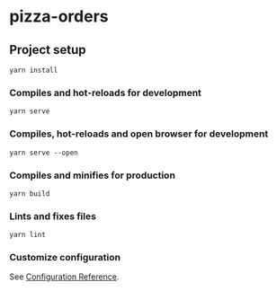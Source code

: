 # pizza-orders

## Project setup
```
yarn install
```

### Compiles and hot-reloads for development
```
yarn serve
```

### Compiles, hot-reloads and open browser for development
```
yarn serve --open
```

### Compiles and minifies for production
```
yarn build
```

### Lints and fixes files
```
yarn lint
```

### Customize configuration
See [Configuration Reference](https://cli.vuejs.org/config/).
